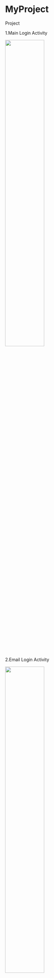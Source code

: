 # MyProject
Project

1.Main Login Activity

<image src="https://user-images.githubusercontent.com/90243436/137623899-23496619-4379-4316-bc75-70530ca0a259.gif" width="50%">


2.Email Login Activity

<image src="https://user-images.githubusercontent.com/90243436/137624382-6056c147-838b-4ee9-b2c0-ec5d21b33a90.png" width="50%">

3.Register Activity

<image src="https://user-images.githubusercontent.com/90243436/137624403-551f864e-1108-4390-b888-f72fa0eb1f63.png" width="50%">


4.FindAccountActivity

<image src="https://user-images.githubusercontent.com/90243436/137624417-ba40034d-9d04-4568-a966-f265f538b527.png" width="50%">

5.KakaoLoginActivity

<image src="https://user-images.githubusercontent.com/90243436/137624441-8ea1e5db-2ab6-47df-9840-d93949caf206.png" width="50%">

6.TranslationActivity

<image src="https://user-images.githubusercontent.com/90243436/137624458-fd641b92-faf5-4ee5-9864-4f19f4c8ab55.png" width="50%">

7.Source Language Activity/ Target Language Activity

<image src="https://user-images.githubusercontent.com/90243436/137624485-0c5c7a79-ff0f-4268-9f0d-e68ef8b2ef3e.png" width="45%"> <image src="https://user-images.githubusercontent.com/90243436/137624488-f07ac63c-5ab9-42d6-b41b-fd8e8edd3906.png" width="45%">
